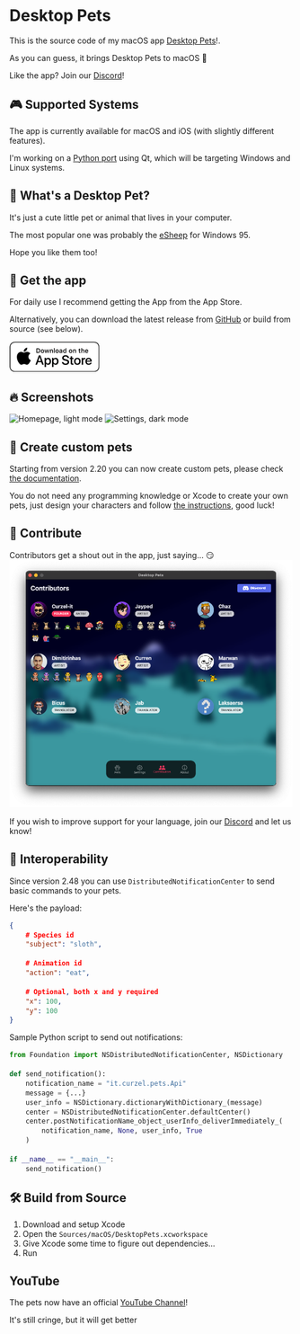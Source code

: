 # Desktop Pets

This is the source code of my macOS app [Desktop Pets](https://apps.apple.com/app/desktop-pets/id1575542220)!.

As you can guess, it brings Desktop Pets to macOS 🚀

Like the app? Join our [Discord](https://discord.gg/MCdEgXKSH5)!

## 🎮 Supported Systems
The app is currently available for macOS and iOS (with slightly different features).

I'm working on a [Python port](https://github.com/curzel-it/pet-therapy/tree/main/Sources/windows/README.md) using Qt, which will be targeting Windows and Linux systems.

## 🤔 What's a Desktop Pet?

It's just a cute little pet or animal that lives in your computer.

The most popular one was probably the [eSheep](https://github.com/Adrianotiger/desktopPet) for Windows 95.

Hope you like them too!

## 📲 Get the app
For daily use I recommend getting the App from the App Store.

Alternatively, you can download the latest release from [GitHub]( https://github.com/curzel-it/pet-therapy/releases/latest) or build from source (see below).

[![Get it on the App Store](docs/appstore_badge.png)](https://apps.apple.com/app/desktop-pets/id1575542220)

## 🔥 Screenshots

![Homepage, light mode](docs/1.png)
![Settings, dark mode](docs/2.png)

## 🎨 Create custom pets

Starting from version 2.20 you can now create custom pets, please check [the documentation](https://curzel.it/pet-therapy/custompets).

You do not need any programming knowledge or Xcode to create your own pets, just design your characters and follow [the instructions](https://curzel.it/pet-therapy/custompets), good luck!

## 🙏 Contribute

Contributors get a shout out in the app, just saying... 😏
![Contributors, dark mode](docs/contributors.png)

If you wish to improve support for your language, join our [Discord](https://discord.gg/MCdEgXKSH5) and let us know!

## 🔔 Interoperability

Since version 2.48 you can use `DistributedNotificationCenter` to send basic commands to your pets.

Here's the payload:

```json
{
    # Species id
    "subject": "sloth",
    
    # Animation id
    "action": "eat",
    
    # Optional, both x and y required 
    "x": 100,
    "y": 100
}
```

Sample Python script to send out notifications:
```python
from Foundation import NSDistributedNotificationCenter, NSDictionary

def send_notification():
    notification_name = "it.curzel.pets.Api"
    message = {...}
    user_info = NSDictionary.dictionaryWithDictionary_(message)
    center = NSDistributedNotificationCenter.defaultCenter()
    center.postNotificationName_object_userInfo_deliverImmediately_(
        notification_name, None, user_info, True
    )

if __name__ == "__main__":
    send_notification()
```

## 🛠️ Build from Source
1. Download and setup Xcode
1. Open the `Sources/macOS/DesktopPets.xcworkspace`
1. Give Xcode some time to figure out dependencies...
1. Run

## YouTube
The pets now have an official [YouTube Channel](https://www.youtube.com/@BitTherapy)!

It's still cringe, but it will get better